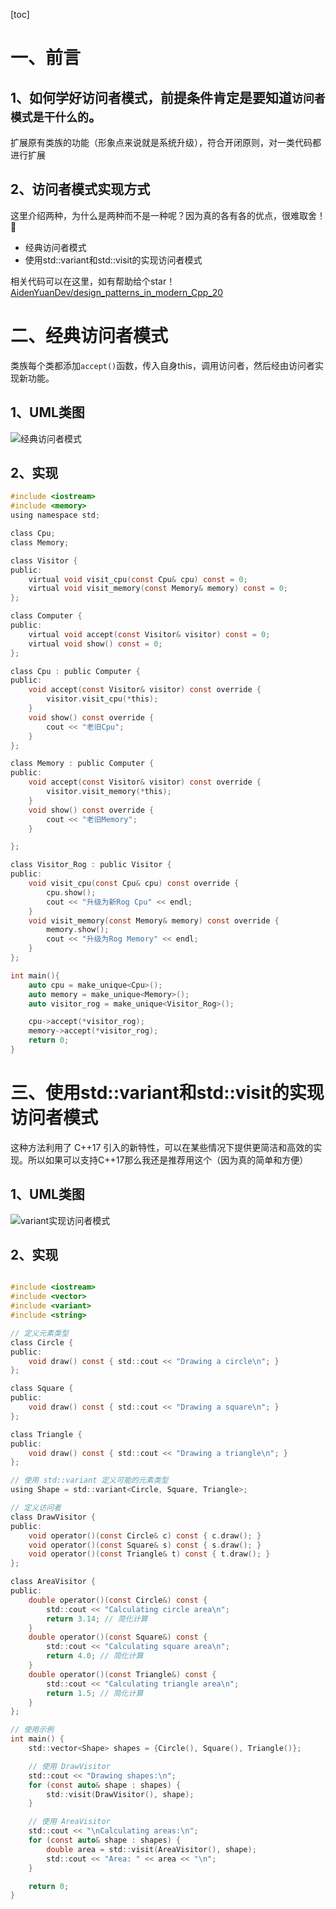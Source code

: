 [toc]

# 一、前言
## 1、如何学好访问者模式，前提条件肯定是要知道`访问者模式是干什么的`。
扩展原有类族的功能（形象点来说就是系统升级），符合开闭原则，对一类代码都进行扩展

## 2、访问者模式实现方式
这里介绍两种，为什么是两种而不是一种呢？因为真的各有各的优点，很难取舍！🫠

- 经典访问者模式
- 使用std::variant和std::visit的实现访问者模式

相关代码可以在这里，如有帮助给个star！[AidenYuanDev/design_patterns_in_modern_Cpp_20](https://github.com/AidenYuanDev/design_patterns_in_modern_Cpp_20)

# 二、经典访问者模式
类族每个类都添加`accept()`函数，传入自身this，调用访问者，然后经由访问者实现新功能。

## 1、UML类图
![经典访问者模式](/图片(image)/经典访问者模式.png)

## 2、实现
~~~c
#include <iostream>
#include <memory>
using namespace std;

class Cpu;
class Memory;

class Visitor {
public:
    virtual void visit_cpu(const Cpu& cpu) const = 0;
    virtual void visit_memory(const Memory& memory) const = 0;
};

class Computer {
public:
    virtual void accept(const Visitor& visitor) const = 0;
    virtual void show() const = 0;
};

class Cpu : public Computer {
public:
    void accept(const Visitor& visitor) const override {
        visitor.visit_cpu(*this);
    }
    void show() const override {
        cout << "老旧Cpu";
    }
};

class Memory : public Computer {
public:
    void accept(const Visitor& visitor) const override {
        visitor.visit_memory(*this);
    }
    void show() const override {
        cout << "老旧Memory";
    }

};

class Visitor_Rog : public Visitor {
public:
    void visit_cpu(const Cpu& cpu) const override {
        cpu.show();   
        cout << "升级为新Rog Cpu" << endl;
    }
    void visit_memory(const Memory& memory) const override {
        memory.show();
        cout << "升级为Rog Memory" << endl;
    }
};

int main(){
    auto cpu = make_unique<Cpu>();
    auto memory = make_unique<Memory>();
    auto visitor_rog = make_unique<Visitor_Rog>();

    cpu->accept(*visitor_rog);
    memory->accept(*visitor_rog);
    return 0;
}
~~~
# 三、使用std::variant和std::visit的实现访问者模式
这种方法利用了 C++17 引入的新特性，可以在某些情况下提供更简洁和高效的实现。所以如果可以支持C++17那么我还是推荐用这个（因为真的简单和方便）

## 1、UML类图
![variant实现访问者模式](/图片(image)/variant实现访问者模式.png)

## 2、实现

~~~c

#include <iostream>
#include <vector>
#include <variant>
#include <string>

// 定义元素类型
class Circle {
public:
    void draw() const { std::cout << "Drawing a circle\n"; }
};

class Square {
public:
    void draw() const { std::cout << "Drawing a square\n"; }
};

class Triangle {
public:
    void draw() const { std::cout << "Drawing a triangle\n"; }
};

// 使用 std::variant 定义可能的元素类型
using Shape = std::variant<Circle, Square, Triangle>;

// 定义访问者
class DrawVisitor {
public:
    void operator()(const Circle& c) const { c.draw(); }
    void operator()(const Square& s) const { s.draw(); }
    void operator()(const Triangle& t) const { t.draw(); }
};

class AreaVisitor {
public:
    double operator()(const Circle&) const { 
        std::cout << "Calculating circle area\n";
        return 3.14; // 简化计算
    }
    double operator()(const Square&) const { 
        std::cout << "Calculating square area\n";
        return 4.0; // 简化计算
    }
    double operator()(const Triangle&) const { 
        std::cout << "Calculating triangle area\n";
        return 1.5; // 简化计算
    }
};

// 使用示例
int main() {
    std::vector<Shape> shapes = {Circle(), Square(), Triangle()};

    // 使用 DrawVisitor
    std::cout << "Drawing shapes:\n";
    for (const auto& shape : shapes) {
        std::visit(DrawVisitor(), shape);
    }

    // 使用 AreaVisitor
    std::cout << "\nCalculating areas:\n";
    for (const auto& shape : shapes) {
        double area = std::visit(AreaVisitor(), shape);
        std::cout << "Area: " << area << "\n";
    }

    return 0;
}
~~~